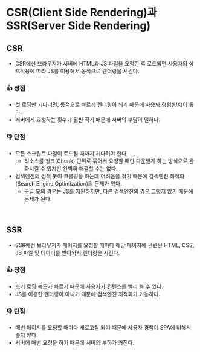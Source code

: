 # CSR(Client Side Rendering)과 SSR(Server Side Rendering)

## CSR

- CSR에선 브라우저가 서버에 HTML과 JS 파일을 요청한 후 로드되면 사용자의 상호작용에 따라 JS를 이용해서 동적으로 렌더링을 시킨다.

### :+1: 장점

- 첫 로딩만 기다리면, 동적으로 빠르게 렌더링이 되기 때문에 사용자 경험(UX)이 좋다.
- 서버에게 요청하는 횟수가 훨씬 적기 때문에 서버의 부담이 덜하다.

### :-1: 단점

- 모든 스크립트 파일이 로드될 때까지 기다려야 한다.
  - 리소스를 청크(Chunk) 단위로 묶어서 요청할 때만 다운받게 하는 방식으로 완화시킬 수 있지만 완벽히 해결할 수는 없다.
- 검색엔진의 검색 봇이 크롤링을 하는데 어려움을 겪기 때문에 검색엔진 최적화(Search Engine Optimization)의 문제가 있다.
  - 구글 봇의 경우는 JS를 지원하지만, 다른 검색엔진의 경우 그렇지 않기 때문에 문제가 된다.

<br>

## SSR

- SSR에선 브라우저가 페이지를 요청할 때마다 해당 페이지에 관련된 HTML, CSS, JS 파일 및 데이터를 받아와서 렌더링을 시킨다.

### :+1: 장점

- 초기 로딩 속도가 빠르기 때문에 사용자가 컨텐츠를 빨리 볼 수 있다.
- JS를 이용한 렌더링이 아니기 때문에 검색엔진 최적화가 가능하다.

### :-1: 단점

- 매번 페이지를 요청할 때마다 새로고침 되기 때문에 사용자 경험이 SPA에 비해서 좋지 않다.
- 서버에 매번 요청을 하기 때문에 서버의 부하가 커진다.

